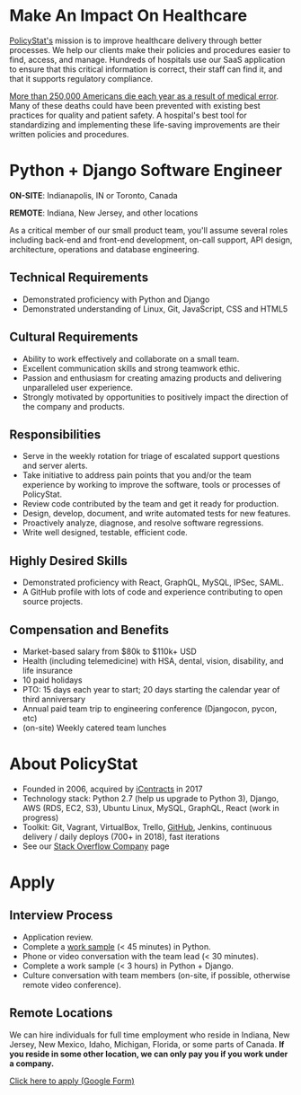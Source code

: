 # Make An Impact On Healthcare

[PolicyStat's](http://www.icontracts.com/policy-management/) mission is to improve healthcare delivery through better processes. We help our clients make their policies and procedures easier to find, access, and manage. Hundreds of hospitals use our SaaS application to ensure that this critical information is correct, their staff can find it, and that it supports regulatory compliance.

[More than 250,000 Americans die each year as a result of medical error](https://hub.jhu.edu/2016/05/03/medical-errors-third-leading-cause-of-death/). Many of these deaths could have been prevented with existing best practices for quality and patient safety. A hospital's best tool for standardizing and implementing these life-saving improvements are their written policies and procedures.

# Python + Django Software Engineer

**ON-SITE**: Indianapolis, IN or Toronto, Canada

**REMOTE**: Indiana, New Jersey, and other locations

As a critical member of our small product team, you'll assume several roles including back-end and front-end development, on-call support, API design, architecture, operations and database engineering.

## Technical Requirements

- Demonstrated proficiency with Python and Django
- Demonstrated understanding of Linux, Git, JavaScript, CSS and HTML5

## Cultural Requirements

- Ability to work effectively and collaborate on a small team.
- Excellent communication skills and strong teamwork ethic.
- Passion and enthusiasm for creating amazing products and delivering unparalleled user experience.
- Strongly motivated by opportunities to positively impact the direction of the company and products.

## Responsibilities

- Serve in the weekly rotation for triage of escalated support questions and server alerts.
- Take initiative to address pain points that you and/or the team experience by working to improve the software, tools or processes of PolicyStat.
- Review code contributed by the team and get it ready for production.
- Design, develop, document, and write automated tests for new features.
- Proactively analyze, diagnose, and resolve software regressions.
- Write well designed, testable, efficient code.

## Highly Desired Skills

- Demonstrated proficiency with React, GraphQL, MySQL, IPSec, SAML.
- A GitHub profile with lots of code and experience contributing to open source projects.

## Compensation and Benefits

- Market-based salary from $80k to $110k+ USD
- Health (including telemedicine) with HSA, dental, vision, disability, and life insurance
- 10 paid holidays
- PTO: 15 days each year to start; 20 days starting the calendar year of third anniversary
- Annual paid team trip to engineering conference (Djangocon, pycon, etc)
- (on-site) Weekly catered team lunches

# About PolicyStat

- Founded in 2006, acquired by [iContracts](http://www.icontracts.com/) in 2017
- Technology stack: Python 2.7 (help us upgrade to Python 3), Django, AWS (RDS, EC2, S3), Ubuntu Linux, MySQL, GraphQL, React (work in progress)
- Toolkit: Git, Vagrant, VirtualBox, Trello, [GitHub](https://github.com/policystat), Jenkins, continuous delivery / daily deploys (700+ in 2018), fast iterations
- See our [Stack Overflow Company](https://stackoverflow.com/jobs/companies/policystat) page

# Apply

## Interview Process

- Application review.
- Complete a [work sample](https://medium.com/policystat-product-development/why-all-jobs-interviews-should-include-doing-real-work-34b54d393939) (< 45 minutes) in Python.
- Phone or video conversation with the team lead (< 30 minutes).
- Complete a work sample (< 3 hours) in Python + Django.
- Culture conversation with team members (on-site, if possible, otherwise remote video conference).

## Remote Locations

We can hire individuals for full time employment who reside in Indiana, New Jersey, New Mexico, Idaho, Michigan, Florida, or some parts of Canada.
**If you reside in some other location, we can only pay you if you work under a company.**

[Click here to apply (Google Form)](http://bit.ly/pstat-python-hire-2019-apply)
